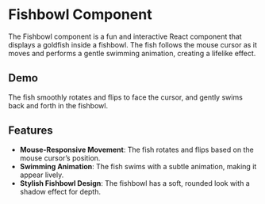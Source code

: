 # Fishbowl Component

The Fishbowl component is a fun and interactive React component that displays a goldfish inside a fishbowl. 
The fish follows the mouse cursor as it moves and performs a gentle swimming animation, creating a lifelike effect.

## Demo
The fish smoothly rotates and flips to face the cursor, and gently swims back and forth in the fishbowl.

## Features
- **Mouse-Responsive Movement**: The fish rotates and flips based on the mouse cursor’s position.
- **Swimming Animation**: The fish swims with a subtle animation, making it appear lively.
- **Stylish Fishbowl Design**: The fishbowl has a soft, rounded look with a shadow effect for depth.

